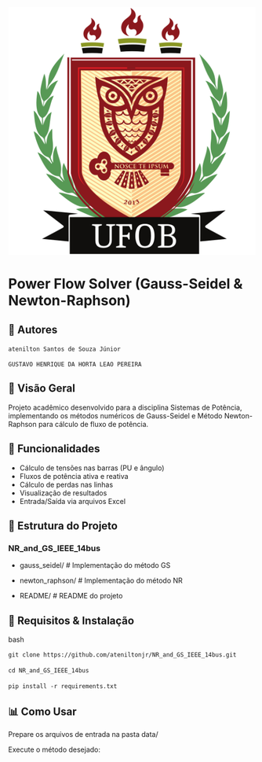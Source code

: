 ![alt text](logo_ufob.png)
# Power Flow Solver (Gauss-Seidel & Newton-Raphson)

## 👥 Autores
```atenilton Santos de Souza Júnior```

```GUSTAVO HENRIQUE DA HORTA LEAO PEREIRA```

## 🌟 Visão Geral
Projeto acadêmico desenvolvido para a disciplina Sistemas de Potência, implementando os métodos numéricos
de Gauss-Seidel e Método Newton-Raphson para cálculo de fluxo de potência.

## 🚀 Funcionalidades
- Cálculo de tensões nas barras (PU e ângulo)
- Fluxos de potência ativa e reativa
- Cálculo de perdas nas linhas
- Visualização de resultados
- Entrada/Saída via arquivos Excel

## 📂 Estrutura do Projeto
### NR_and_GS_IEEE_14bus

- gauss_seidel/      # Implementação do método GS

- newton_raphson/    # Implementação do método NR

- README/            # README do projeto  

## 🔧 Requisitos & Instalação
bash
```
git clone https://github.com/ateniltonjr/NR_and_GS_IEEE_14bus.git

cd NR_and_GS_IEEE_14bus

pip install -r requirements.txt
```
## 📊 Como Usar

Prepare os arquivos de entrada na pasta data/

Execute o método desejado:
